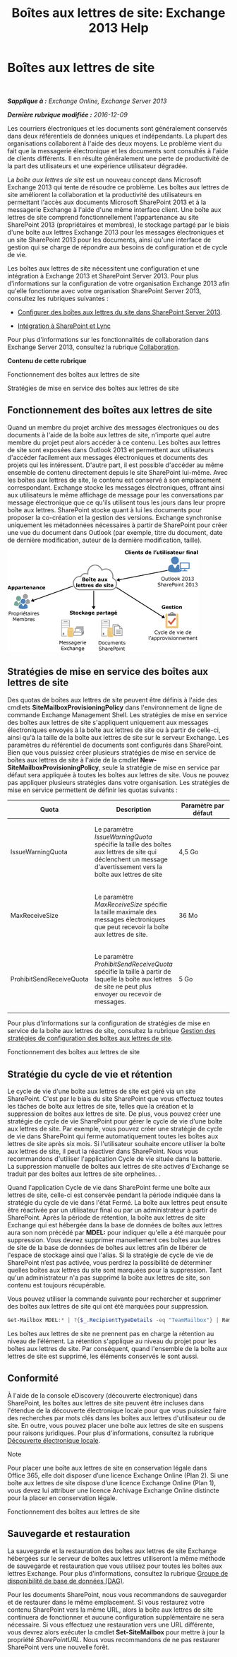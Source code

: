 ﻿---
title: 'Boîtes aux lettres de site: Exchange 2013 Help'
TOCTitle: Boîtes aux lettres de site
ms:assetid: 2c4393f4-d274-4e6c-bd09-9577e68c5a33
ms:mtpsurl: https://technet.microsoft.com/fr-fr/library/JJ150499(v=EXCHG.150)
ms:contentKeyID: 50477728
ms.date: 04/24/2018
mtps_version: v=EXCHG.150
ms.translationtype: HT
---

# Boîtes aux lettres de site

 

_**Sapplique à :** Exchange Online, Exchange Server 2013_

_**Dernière rubrique modifiée :** 2016-12-09_

Les courriers électroniques et les documents sont généralement conservés dans deux référentiels de données uniques et indépendants. La plupart des organisations collaborent à l'aide des deux moyens. Le problème vient du fait que la messagerie électronique et les documents sont consultés à l'aide de clients différents. Il en résulte généralement une perte de productivité de la part des utilisateurs et une expérience utilisateur dégradée.

La *boîte aux lettres de site* est un nouveau concept dans Microsoft Exchange 2013 qui tente de résoudre ce problème. Les boîtes aux lettres de site améliorent la collaboration et la productivité des utilisateurs en permettant l'accès aux documents Microsoft SharePoint 2013 et à la messagerie Exchange à l'aide d'une même interface client. Une boîte aux lettres de site comprend fonctionnellement l'appartenance au site SharePoint 2013 (propriétaires et membres), le stockage partagé par le biais d'une boîte aux lettres Exchange 2013 pour les messages électroniques et un site SharePoint 2013 pour les documents, ainsi qu'une interface de gestion qui se charge de répondre aux besoins de configuration et de cycle de vie.

Les boîtes aux lettres de site nécessitent une configuration et une intégration à Exchange 2013 et SharePoint Server 2013. Pour plus d'informations sur la configuration de votre organisation Exchange 2013 afin qu'elle fonctionne avec votre organisation SharePoint Server 2013, consultez les rubriques suivantes :

  - [Configurer des boîtes aux lettres du site dans SharePoint Server 2013](https://go.microsoft.com/fwlink/p/?linkid=258264).

  - [Intégration à SharePoint et Lync](integration-with-sharepoint-and-lync-exchange-2013-help.md)

Pour plus d'informations sur les fonctionnalités de collaboration dans Exchange Server 2013, consultez la rubrique [Collaboration](collaboration-exchange-2013-help.md).

**Contenu de cette rubrique**

Fonctionnement des boîtes aux lettres de site

Stratégies de mise en service des boîtes aux lettres de site

## Fonctionnement des boîtes aux lettres de site

Quand un membre du projet archive des messages électroniques ou des documents à l'aide de la boîte aux lettres de site, n'importe quel autre membre du projet peut alors accéder à ce contenu. Les boîtes aux lettres de site sont exposées dans Outlook 2013 et permettent aux utilisateurs d'accéder facilement aux messages électroniques et documents des projets qui les intéressent. D'autre part, il est possible d'accéder au même ensemble de contenu directement depuis le site SharePoint lui-même. Avec les boîtes aux lettres de site, le contenu est conservé à son emplacement correspondant. Exchange stocke les messages électroniques, offrant ainsi aux utilisateurs le même affichage de message pour les conversations par message électronique que ce qu'ils utilisent tous les jours dans leur propre boîte aux lettres. SharePoint stocke quant à lui les documents pour proposer la co-création et la gestion des versions. Exchange synchronise uniquement les métadonnées nécessaires à partir de SharePoint pour créer une vue du document dans Outlook (par exemple, titre du document, date de dernière modification, auteur de la dernière modification, taille).

![Diagramme de stockage et d’utilisation des boîtes aux lettres de site](images/JJ150499.b98be571-d2e0-4ebd-9fe2-440a14e91e35(EXCHG.150).gif "Diagramme de stockage et d’utilisation des boîtes aux lettres de site")

## Stratégies de mise en service des boîtes aux lettres de site

Des quotas de boîtes aux lettres de site peuvent être définis à l'aide des cmdlets **SiteMailboxProvisioningPolicy** dans l'environnement de ligne de commande Exchange Management Shell. Les stratégies de mise en service des boîtes aux lettres de site s'appliquent uniquement aux messages électroniques envoyés à la boîte aux lettres de site ou à partir de celle-ci, ainsi qu'à la taille de la boîte aux lettres de site sur le serveur Exchange. Les paramètres du référentiel de documents sont configurés dans SharePoint. Bien que vous puissiez créer plusieurs stratégies de mise en service de boîtes aux lettres de site à l'aide de la cmdlet **New-SiteMailboxProvisioningPolicy**, seule la stratégie de mise en service par défaut sera appliquée à toutes les boîtes aux lettres de site. Vous ne pouvez pas appliquer plusieurs stratégies dans votre organisation. Les stratégies de mise en service permettent de définir les quotas suivants :


<table>
<colgroup>
<col style="width: 33%" />
<col style="width: 33%" />
<col style="width: 33%" />
</colgroup>
<thead>
<tr class="header">
<th>Quota</th>
<th>Description</th>
<th>Paramètre par défaut</th>
</tr>
</thead>
<tbody>
<tr class="odd">
<td><p>IssueWarningQuota</p></td>
<td><p>Le paramètre <em>IssueWarningQuota</em> spécifie la taille des boîtes aux lettres de site qui déclenchent un message d'avertissement vers la boîte aux lettres de site</p></td>
<td><p>4,5 Go</p></td>
</tr>
<tr class="even">
<td><p>MaxReceiveSize</p></td>
<td><p>Le paramètre <em>MaxReceiveSize</em> spécifie la taille maximale des messages électroniques que peut recevoir la boîte aux lettres de site.</p></td>
<td><p>36 Mo</p></td>
</tr>
<tr class="odd">
<td><p>ProhibitSendReceiveQuota</p></td>
<td><p>Le paramètre <em>ProhibitSendReceiveQuota</em> spécifie la taille à partir de laquelle la boîte aux lettres de site ne peut plus envoyer ou recevoir de messages.</p></td>
<td><p>5 Go</p></td>
</tr>
</tbody>
</table>


Pour plus d'informations sur la configuration de stratégies de mise en service de la boîte aux lettres de site, consultez la rubrique [Gestion des stratégies de configuration des boîtes aux lettres de site](manage-site-mailbox-provisioning-policies-exchange-2013-help.md).

Fonctionnement des boîtes aux lettres de site

## Stratégie du cycle de vie et rétention

Le cycle de vie d'une boîte aux lettres de site est géré via un site SharePoint. C'est par le biais du site SharePoint que vous effectuez toutes les tâches de boîte aux lettres de site, telles que la création et la suppression de boîtes aux lettres de site. De plus, vous pouvez créer une stratégie de cycle de vie SharePoint pour gérer le cycle de vie d'une boîte aux lettres de site. Par exemple, vous pouvez créer une stratégie de cycle de vie dans SharePoint qui ferme automatiquement toutes les boîtes aux lettres de site après six mois. Si l'utilisateur souhaite encore utiliser la boîte aux lettres de site, il peut la réactiver dans SharePoint. Nous vous recommandons d'utiliser l'application Cycle de vie située dans la batterie. La suppression manuelle de boîtes aux lettres de site actives d'Exchange se traduit par des boîtes aux lettres de site orphelines. .

Quand l'application Cycle de vie dans SharePoint ferme une boîte aux lettres de site, celle-ci est conservée pendant la période indiquée dans la stratégie du cycle de vie dans l'état Fermé. La boîte aux lettres peut ensuite être réactivée par un utilisateur final ou par un administrateur à partir de SharePoint. Après la période de rétention, la boîte aux lettres de site Exchange qui est hébergée dans la base de données de boîtes aux lettres aura son nom précédé par **MDEL:**  pour indiquer qu'elle a été marquée pour suppression. Vous devrez supprimer manuellement ces boîtes aux lettres de site de la base de données de boîtes aux lettres afin de libérer de l'espace de stockage ainsi que l'alias. Si la stratégie de cycle de vie de SharePoint n’est pas activée, vous perdrez la possibilité de déterminer quelles boîtes aux lettres du site sont marquées pour la suppression. Tant qu'un administrateur n'a pas supprimé la boîte aux lettres de site, son contenu est toujours récupérable.

Vous pouvez utiliser la commande suivante pour rechercher et supprimer des boîtes aux lettres de site qui ont été marquées pour suppression.

```powershell
Get-Mailbox MDEL:* | ?{$_.RecipientTypeDetails -eq "TeamMailbox"} | Remove-Mailbox -Confirm:$false
```

Les boîtes aux lettres de site ne prennent pas en charge la rétention au niveau de l’élément. La rétention s'applique au niveau du projet pour les boîtes aux lettres de site. Par conséquent, quand l'ensemble de la boîte aux lettres de site est supprimé, les éléments conservés le sont aussi.

## Conformité

À l'aide de la console eDiscovery (découverte électronique) dans SharePoint, les boîtes aux lettres de site peuvent être incluses dans l'étendue de la découverte électronique locale pour que vous puissiez faire des recherches par mots clés dans les boîtes aux lettres d'utilisateur ou de site. En outre, vous pouvez placer une boîte aux lettres de site en suspens pour raisons juridiques. Pour plus d'informations, consultez la rubrique [Découverte électronique locale](https://docs.microsoft.com/fr-fr/exchange/security-and-compliance/in-place-ediscovery/in-place-ediscovery).

> [!NOTE]
> Pour placer une boîte aux lettres de site en conservation légale dans Office 365, elle doit disposer d’une licence Exchange Online (Plan 2). Si une boîte aux lettres de site dispose d’une licence Exchange Online (Plan 1), vous devez lui attribuer une licence Archivage Exchange Online distincte pour la placer en conservation légale.


Fonctionnement des boîtes aux lettres de site

## Sauvegarde et restauration

La sauvegarde et la restauration des boîtes aux lettres de site Exchange hébergées sur le serveur de boîtes aux lettres utiliseront la même méthode de sauvegarde et restauration que vous utilisez pour toutes les boîtes aux lettres Exchange. Pour plus d'informations, consultez la rubrique [Groupe de disponibilité de base de données (DAG)](database-availability-groups-dags-exchange-2013-help.md).

Pour les documents SharePoint, nous vous recommandons de sauvegarder et de restaurer dans le même emplacement. Si vous restaurez votre contenu SharePoint vers la même URL, alors la boîte aux lettres de site continuera de fonctionner et aucune configuration supplémentaire ne sera nécessaire. Si vous effectuez une restauration vers une URL différente, vous devrez alors exécuter la cmdlet **Set-SiteMailbox** pour mettre à jour la propriété *SharePointURL*. Nous vous recommandons de ne pas restaurer SharePoint vers une nouvelle forêt.

